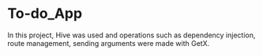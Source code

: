 # To-do_App
In this project, Hive was used and operations such as dependency injection, route management, sending arguments were made with GetX.

